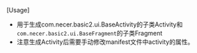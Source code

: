 <!-- Plugin description -->
[Usage]
- 用于生成com.necer.basic2.ui.BaseActivity的子类Activity和`com.necer.basic2.ui.BaseFragment`的子类Fragment
- 注意生成Activity后需要手动修改manifest文件中activity的属性。
<!-- Plugin description end -->